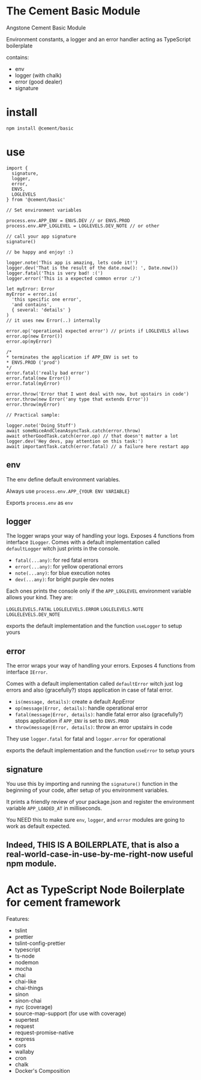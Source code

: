 
# The Cement Basic Module

Angstone Cement Basic Module

Environment constants, a logger and an error handler acting as TypeScript boilerplate

contains:
- env
- logger (with chalk)
- error (good dealer)
- signature

# install
```
npm install @cement/basic
```
# use
```
import {
  signature,
  logger,
  error,
  ENVS,
  LOGLEVELS
} from '@cement/basic'

// Set environment variables

process.env.APP_ENV = ENVS.DEV // or ENVS.PROD
process.env.APP_LOGLEVEL = LOGLEVELS.DEV_NOTE // or other

// call your app signature
signature()

// be happy and enjoy! :)

logger.note('This app is amazing, lets code it!')
logger.dev('That is the result of the date.now(): ', Date.now())
logger.fatal('This is very bad! :(')
logger.error('This is a expected common error :/')

let myError: Error
myError = error.is(
  'this specific one error',
  'and contains',
  { several: 'details' }
)
// it uses new Error(..) internally

error.op('operational expected error') // prints if LOGLEVELS allows
error.op(new Error())
error.op(myError)

/*
* terminates the application if APP_ENV is set to
* ENVS.PROD ('prod')
*/
error.fatal('really bad error')
error.fatal(new Error())
error.fatal(myError)

error.throw('Error that I wont deal with now, but upstairs in code')
error.throw(new Error('any type that extends Error'))
error.throw(myError)

// Practical sample:

logger.note('Doing Stuff')
await someNiceAndCleanAsyncTask.catch(error.throw)
await otherGoodTask.catch(error.op) // that doesn't matter a lot
logger.dev('Hey devs, pay attention on this task:')
await importantTask.catch(error.fatal) // a failure here restart app
```
## env

The env define default environment variables.

Always use ``process.env.APP_{YOUR ENV VARIABLE}``

Exports ``process.env`` as ``env``

## logger

The logger wraps your way of handling your logs.
Exposes 4 functions from interface ``ILogger``.
Comes with a default implementation called ``defaultLogger``
witch just prints in the console.
- ``fatal(...any)``: for red fatal errors
- ``error(...any)``: for yellow operational errors
- ``note(...any)``: for blue execution notes
- ``dev(...any)``: for bright purple dev notes

Each ones prints the console only if the ``APP_LOGLEVEL`` environment variable allows your kind.
They are:

``LOGLELEVELS.FATAL``
``LOGLELEVELS.ERROR``
``LOGLELEVELS.NOTE``
``LOGLELEVELS.DEV_NOTE``

exports the default implementation and the function ``useLogger`` to setup yours

## error

The error wraps your way of handling your errors.
Exposes 4 functions from interface ``IError``.

Comes with a default implementation called ``defaultError``
witch just log errors and also (gracefully?) stops application in case of fatal error.

- ``is(message, details)``: create a default AppError
- ``op(message|Error, details)``: handle operational error
- ``fatal(message|Error, details)``: handle fatal error
also (gracefully?) stops application if ``APP_ENV`` is set to ``ENVS.PROD``
- ``throw(message|Error, details)``: throw an error upstairs in code

They use ``logger.fatal`` for fatal and ``logger.error`` for operational

exports the default implementation and the function ``useError`` to setup yours

## signature
You use this by importing and running the ``signature()`` function in the beginning of your code, after setup of you environment variables.

It prints a friendly review of your package.json and register the environment variable ``APP_LOADED_AT`` in milliseconds.

You NEED this to make sure ``env``, ``logger``, and ``error`` modules are going to work as default expected.

## Indeed, THIS IS A BOILERPLATE, that is also a real-world-case-in-use-by-me-right-now useful npm module.

# Act as TypeScript Node Boilerplate for cement framework

Features:

- tslint
- prettier
- tslint-config-prettier
- typescript
- ts-node
- nodemon
- mocha
- chai
- chai-like
- chai-things
- sinon
- sinon-chai
- nyc (coverage)
- source-map-support (for use with coverage)
- supertest
- request
- request-promise-native
- express
- cors
- wallaby
- cron
- chalk
- Docker's Composition
